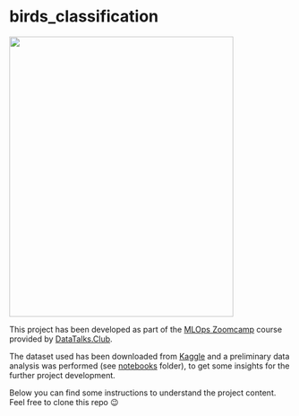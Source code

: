 # birds_classification

<p>
    <img src="https://singaporebirds.com/wp-content/uploads/2021/07/abbotts-babbler-180714-117eos1d-f1x22497-n.jpg"
     width="400" 
     height="500"/>
    </p>

This project has been developed as part of the [MLOps Zoomcamp](https://github.com/DataTalksClub/mlops-zoomcamp) course provided by [DataTalks.Club](https://datatalks.club/).

The dataset used has been downloaded from [Kaggle](https://www.kaggle.com/datasets/hellbuoy/car-price-prediction) and a preliminary data analysis was performed (see [notebooks](/notebooks) folder), to get some insights for the further project development.

Below you can find some instructions to understand the project content. Feel free to clone this repo :wink: